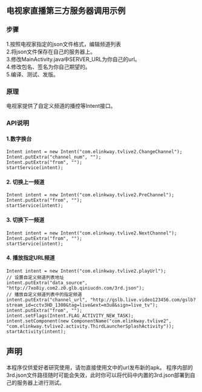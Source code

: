 ## 电视家直播第三方服务器调用示例

### 步骤  
1.按照电视家指定的json文件格式，编辑频道列表  
2.将json文件保存在自己的服务器上。  
3.修改MainActivity.java中SERVER_URL为你自己的url。  
4.修改包名、签名为你自己期望的。  
5.编译、测试、发版。  

### 原理
电视家提供了自定义频道的播控等Intent接口。  

### API说明

#### 1.数字换台  
```
Intent intent = new Intent("com.elinkway.tvlive2.ChangeChannel"); 
Intent.putExtra("channel_num", "");  
Intent.putExtra("from", "");  
startService(intent);  
```

#### 2. 切换上一频道  
```
Intent intent = new Intent("com.elinkway.tvlive2.PreChannel"); 
Intent.putExtra("from", "");  
startService(intent);  
```

#### 3. 切换下一频道  
```
Intent intent = new Intent("com.elinkway.tvlive2.NextChannel"); 
Intent.putExtra("from", "");  
startService(intent);  
```

#### 4. 播放指定URL频道  
```
Intent intent = new Intent("com.elinkway.tvlive2.playUrl");  
// 设置自定义频道列表地址  
intent.putExtra("data_source", "http://7xo8iy.com2.z0.glb.qiniucdn.com/3rd.json");  
// 播放自定义频道列表中的指定频道  
intent.putExtra("channel_url", "http://gslb.live.video123456.com/gslb?stream_id=cctv3HD_1300&tag=live&ext=m3u8&sign=live_tv");  
intent.putExtra("from", "");  
intent.setFlags(Intent.FLAG_ACTIVITY_NEW_TASK);  
intent.setComponent(new ComponentName("com.elinkway.tvlive2", "com.elinkway.tvlive2.activity.ThirdLauncherSplashActivity"));  
startActivity(intent);  
```

## 声明
本程序仅供爱好者研究使用，请勿直接使用文中的url发布新的apk。
程序内部的3rd.json文件路径随时可能会失效，此时你可以将代码中内置的3rd.json部署到自己的服务器上进行测试。

